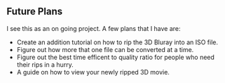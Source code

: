 ## Future Plans

I see this as an on going project. A few plans that I have are:
* Create an addition tutorial on how to rip the 3D Bluray into an ISO file.
* Figure out how more that one file can be converted at a time.
* Figure out the best time efficent to quality ratio for people who need their rips in a hurry.
* A guide on how to view your newly ripped 3D movie.
